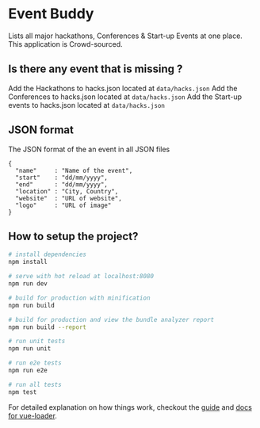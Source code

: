# Event Buddy

Lists all major hackathons, Conferences & Start-up Events at one place. This application is Crowd-sourced.

## Is there any event that is missing ?

Add the Hackathons to hacks.json located at `data/hacks.json`
Add the Conferences to hacks.json located at `data/hacks.json`
Add the Start-up events to hacks.json located at `data/hacks.json`

## JSON format

The JSON format of the an event in all JSON files

```
{
  "name"     : "Name of the event",
  "start"    : "dd/mm/yyyy",
  "end"      : "dd/mm/yyyy",
  "location" : "City, Country",
  "website"  : "URL of website",
  "logo"     : "URL of image"
}
```

## How to setup the project?

``` bash
# install dependencies
npm install

# serve with hot reload at localhost:8080
npm run dev

# build for production with minification
npm run build

# build for production and view the bundle analyzer report
npm run build --report

# run unit tests
npm run unit

# run e2e tests
npm run e2e

# run all tests
npm test
```

For detailed explanation on how things work, checkout the [guide](http://vuejs-templates.github.io/webpack/) and [docs for vue-loader](http://vuejs.github.io/vue-loader).

